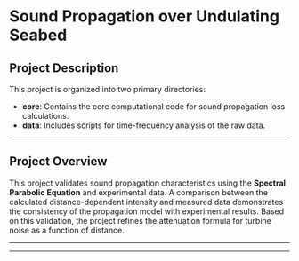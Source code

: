 # **Sound Propagation over Undulating Seabed**

## **Project Description**
This project is organized into two primary directories:  
- **core**: Contains the core computational code for sound propagation loss calculations.  
- **data**: Includes scripts for time-frequency analysis of the raw data.  

---

## **Project Overview**
This project validates sound propagation characteristics using the **Spectral Parabolic Equation** and experimental data. A comparison between the calculated distance-dependent intensity and measured data demonstrates the consistency of the propagation model with experimental results. Based on this validation, the project refines the attenuation formula for turbine noise as a function of distance.

---

---
